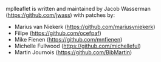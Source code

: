 mplleaflet is written and maintained by Jacob Wasserman
(https://github.com/jwass) with patches by:

* Marius van Niekerk (https://github.com/mariusvniekerk)
* Filipe (https://github.com/ocefpaf)
* Mike Fienen (https://github.com/mnfienen)
* Michelle Fullwood (https://github.com/michelleful)
* Martin Journois (https://github.com/BibMartin)
